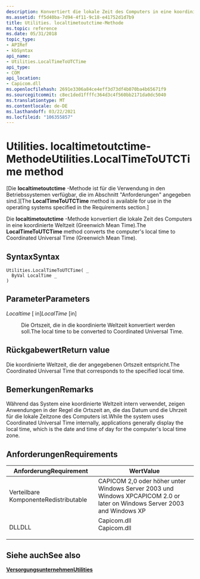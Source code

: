 ```yaml
---
description: Konvertiert die lokale Zeit des Computers in eine koordinierte Weltzeit (Greenwich Mean Time).
ms.assetid: ff5d40ba-7d94-4f11-9c18-e41752d1d7b9
title: Utilities. localtimetoutctime-Methode
ms.topic: reference
ms.date: 05/31/2018
topic_type:
- APIRef
- kbSyntax
api_name:
- Utilities.LocalTimeToUTCTime
api_type:
- COM
api_location:
- Capicom.dll
ms.openlocfilehash: 2691e3306a84ce4eff3d73df4b070ba4b65671f9
ms.sourcegitcommit: c8ec1ded1ffffc364d3c4f560bb2171da0dc5040
ms.translationtype: MT
ms.contentlocale: de-DE
ms.lasthandoff: 03/22/2021
ms.locfileid: "106355857"
---
```

# <a name="utilitieslocaltimetoutctime-method"></a><span data-ttu-id="8d44c-103">Utilities. localtimetoutctime-Methode</span><span class="sxs-lookup"><span data-stu-id="8d44c-103">Utilities.LocalTimeToUTCTime method</span></span>

<span data-ttu-id="8d44c-104">\[Die **localtimetoutctime** -Methode ist für die Verwendung in den Betriebssystemen verfügbar, die im Abschnitt "Anforderungen" angegeben sind.\]</span><span class="sxs-lookup"><span data-stu-id="8d44c-104">\[The **LocalTimeToUTCTime** method is available for use in the operating systems specified in the Requirements section.\]</span></span>

<span data-ttu-id="8d44c-105">Die **localtimetoutctime** -Methode konvertiert die lokale Zeit des Computers in eine koordinierte Weltzeit (Greenwich Mean Time).</span><span class="sxs-lookup"><span data-stu-id="8d44c-105">The **LocalTimeToUTCTime** method converts the computer's local time to Coordinated Universal Time (Greenwich Mean Time).</span></span>

## <a name="syntax"></a><span data-ttu-id="8d44c-106">Syntax</span><span class="sxs-lookup"><span data-stu-id="8d44c-106">Syntax</span></span>


```VB
Utilities.LocalTimeToUTCTime( _
  ByVal LocalTime _
)
```



## <a name="parameters"></a><span data-ttu-id="8d44c-107">Parameter</span><span class="sxs-lookup"><span data-stu-id="8d44c-107">Parameters</span></span>

<dl> <dt>

<span data-ttu-id="8d44c-108">*Localtime* \[ in\]</span><span class="sxs-lookup"><span data-stu-id="8d44c-108">*LocalTime* \[in\]</span></span>
</dt> <dd>

<span data-ttu-id="8d44c-109">Die Ortszeit, die in die koordinierte Weltzeit konvertiert werden soll.</span><span class="sxs-lookup"><span data-stu-id="8d44c-109">The local time to be converted to Coordinated Universal Time.</span></span>

</dd> </dl>

## <a name="return-value"></a><span data-ttu-id="8d44c-110">Rückgabewert</span><span class="sxs-lookup"><span data-stu-id="8d44c-110">Return value</span></span>

<span data-ttu-id="8d44c-111">Die koordinierte Weltzeit, die der angegebenen Ortszeit entspricht.</span><span class="sxs-lookup"><span data-stu-id="8d44c-111">The Coordinated Universal Time that corresponds to the specified local time.</span></span>

## <a name="remarks"></a><span data-ttu-id="8d44c-112">Bemerkungen</span><span class="sxs-lookup"><span data-stu-id="8d44c-112">Remarks</span></span>

<span data-ttu-id="8d44c-113">Während das System eine koordinierte Weltzeit intern verwendet, zeigen Anwendungen in der Regel die Ortszeit an, die das Datum und die Uhrzeit für die lokale Zeitzone des Computers ist.</span><span class="sxs-lookup"><span data-stu-id="8d44c-113">While the system uses Coordinated Universal Time internally, applications generally display the local time, which is the date and time of day for the computer's local time zone.</span></span>

## <a name="requirements"></a><span data-ttu-id="8d44c-114">Anforderungen</span><span class="sxs-lookup"><span data-stu-id="8d44c-114">Requirements</span></span>



| <span data-ttu-id="8d44c-115">Anforderung</span><span class="sxs-lookup"><span data-stu-id="8d44c-115">Requirement</span></span> | <span data-ttu-id="8d44c-116">Wert</span><span class="sxs-lookup"><span data-stu-id="8d44c-116">Value</span></span> |
|----------------------------|----------------------------------------------------------------------------------------|
| <span data-ttu-id="8d44c-117">Verteilbare Komponente</span><span class="sxs-lookup"><span data-stu-id="8d44c-117">Redistributable</span></span><br/> | <span data-ttu-id="8d44c-118">CAPICOM 2,0 oder höher unter Windows Server 2003 und Windows XP</span><span class="sxs-lookup"><span data-stu-id="8d44c-118">CAPICOM 2.0 or later on Windows Server 2003 and Windows XP</span></span><br/>                  |
| <span data-ttu-id="8d44c-119">DLL</span><span class="sxs-lookup"><span data-stu-id="8d44c-119">DLL</span></span><br/>             | <dl> <span data-ttu-id="8d44c-120"><dt>Capicom.dll</dt></span><span class="sxs-lookup"><span data-stu-id="8d44c-120"><dt>Capicom.dll</dt></span></span> </dl> |



## <a name="see-also"></a><span data-ttu-id="8d44c-121">Siehe auch</span><span class="sxs-lookup"><span data-stu-id="8d44c-121">See also</span></span>

<dl> <dt>

[<span data-ttu-id="8d44c-122">**Versorgungsunternehmen**</span><span class="sxs-lookup"><span data-stu-id="8d44c-122">**Utilities**</span></span>](utilities.md)
</dt> </dl>

 

 




